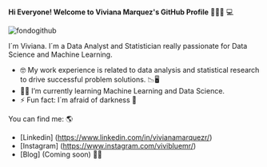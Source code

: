 **Hi Everyone! Welcome to Viviana Marquez's GitHub Profile** 👋🙋‍♀️ 💻

![fondogithub](https://www.google.com/url?sa=i&url=https%3A%2F%2Fwww.linkedin.com%2Fcompany%2Frawonion-decisions&psig=AOvVaw2qhc7hOR9uDGe-Uu9bUUpS&ust=1633984838757000&source=images&cd=vfe&ved=0CAsQjRxqFwoTCPjXzYDawPMCFQAAAAAdAAAAABAU)

I´m Viviana. I´m a Data Analyst and Statistician really passionate for Data Science and Machine Learning. 
- 🤓 My work experience is related to data analysis and statistical research to drive successful problem solutions. 📉🖥 
- 👩‍💻 I’m currently learning Machine Learning and Data Science.
- ⚡ Fun fact: I´m afraid of darkness 👾

You can find me: 🌎 
- [Linkedin] (https://www.linkedin.com/in/vivianamarquezr/)
- [Instagram] (https://www.instagram.com/vivibluemr/)
- [Blog] (Coming soon) 👷‍♀️



<!--
**viviblue2020/viviblue2020** is a ✨ _special_ ✨ repository because its `README.md` (this file) appears on your GitHub profile.


Here are some ideas to get you started:

- 🔭 I’m currently working on ...
- 🌱 I’m currently learning ...
- 👯 I’m looking to collaborate on ...
- 🤔 I’m looking for help with ...
- 💬 Ask me about ...
- 📫 How to reach me: ...
- 😄 Pronouns: ...
- ⚡ Fun fact: ...
-->

